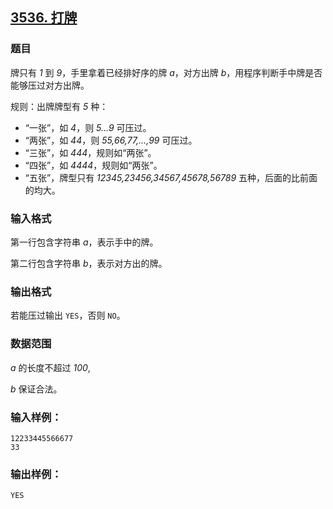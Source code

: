 ## [3536. 打牌](https://www.acwing.com/problem/content/3539/)

### 题目

牌只有 *1* 到 *9*，手里拿着已经排好序的牌 *a*，对方出牌 *b*，用程序判断手中牌是否能够压过对方出牌。

规则：出牌牌型有 *5* 种：

- “一张”，如 *4*，则 *5…9* 可压过。
- “两张”，如 *44*，则 *55,66,77,…,99* 可压过。
- “三张”，如 *444*，规则如“两张”。
- “四张”，如 *4444*，规则如“两张”。
- “五张”，牌型只有 *12345,23456,34567,45678,56789* 五种，后面的比前面的均大。

### 输入格式

第一行包含字符串 *a*，表示手中的牌。

第二行包含字符串 *b*，表示对方出的牌。

### 输出格式

若能压过输出 `YES`，否则 `NO`。

### 数据范围

*a* 的长度不超过 *100*,

*b* 保证合法。

### 输入样例：

```
12233445566677
33
```

### 输出样例：

```
YES
```
